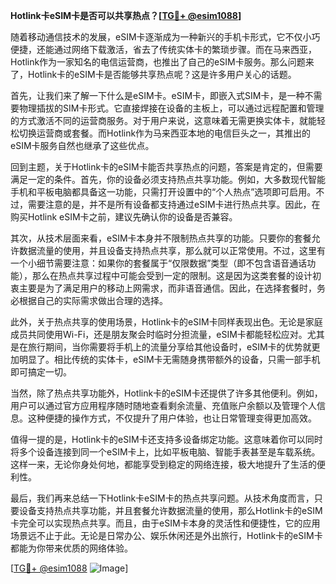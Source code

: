 **Hotlink卡eSIM卡是否可以共享热点？[[TG💪+ @esim1088](https://t.me/s/esim1088)]**

随着移动通信技术的发展，eSIM卡逐渐成为一种新兴的手机卡形式，它不仅小巧便捷，还能通过网络下载激活，省去了传统实体卡的繁琐步骤。而在马来西亚，Hotlink作为一家知名的电信运营商，也推出了自己的eSIM卡服务。那么问题来了，Hotlink卡的eSIM卡是否能够共享热点呢？这是许多用户关心的话题。

首先，让我们来了解一下什么是eSIM卡。eSIM卡，即嵌入式SIM卡，是一种不需要物理插拔的SIM卡形式。它直接焊接在设备的主板上，可以通过远程配置和管理的方式激活不同的运营商服务。对于用户来说，这意味着无需更换实体卡，就能轻松切换运营商或套餐。而Hotlink作为马来西亚本地的电信巨头之一，其推出的eSIM卡服务自然也继承了这些优点。

回到主题，关于Hotlink卡的eSIM卡能否共享热点的问题，答案是肯定的，但需要满足一定的条件。首先，你的设备必须支持热点共享功能。例如，大多数现代智能手机和平板电脑都具备这一功能，只需打开设置中的“个人热点”选项即可启用。不过，需要注意的是，并不是所有设备都支持通过eSIM卡进行热点共享。因此，在购买Hotlink eSIM卡之前，建议先确认你的设备是否兼容。

其次，从技术层面来看，eSIM卡本身并不限制热点共享的功能。只要你的套餐允许数据流量的使用，并且设备支持热点共享，那么就可以正常使用。不过，这里有一个小细节需要注意：如果你的套餐属于“仅限数据”类型（即不包含语音通话功能），那么在热点共享过程中可能会受到一定的限制。这是因为这类套餐的设计初衷主要是为了满足用户的移动上网需求，而非语音通信。因此，在选择套餐时，务必根据自己的实际需求做出合理的选择。

此外，关于热点共享的使用场景，Hotlink卡的eSIM卡同样表现出色。无论是家庭成员共同使用Wi-Fi，还是朋友聚会时临时分担流量，eSIM卡都能轻松应对。尤其是在旅行期间，当你需要将手机上的流量分享给其他设备时，eSIM卡的优势就更加明显了。相比传统的实体卡，eSIM卡无需随身携带额外的设备，只需一部手机即可搞定一切。

当然，除了热点共享功能外，Hotlink卡的eSIM卡还提供了许多其他便利。例如，用户可以通过官方应用程序随时随地查看剩余流量、充值账户余额以及管理个人信息。这种便捷的操作方式，不仅提升了用户体验，也让日常管理变得更加高效。

值得一提的是，Hotlink卡的eSIM卡还支持多设备绑定功能。这意味着你可以同时将多个设备连接到同一个eSIM卡上，比如平板电脑、智能手表甚至是车载系统。这样一来，无论你身处何地，都能享受到稳定的网络连接，极大地提升了生活的便利性。

最后，我们再来总结一下Hotlink卡eSIM卡的热点共享问题。从技术角度而言，只要设备支持热点共享功能，并且套餐允许数据流量的使用，那么Hotlink卡的eSIM卡完全可以实现热点共享。而且，由于eSIM卡本身的灵活性和便捷性，它的应用场景远不止于此。无论是日常办公、娱乐休闲还是外出旅行，Hotlink卡的eSIM卡都能为你带来优质的网络体验。

[[TG💪+ @esim1088](https://t.me/s/esim1088) ![Image](https://i.postimg.cc/4NQfJmqS/Snipaste-2025-05-13-00-14-12.png)]